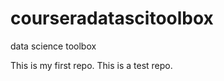 courseradatascitoolbox
======================

data science toolbox

This is my first repo. This is a test repo. 
